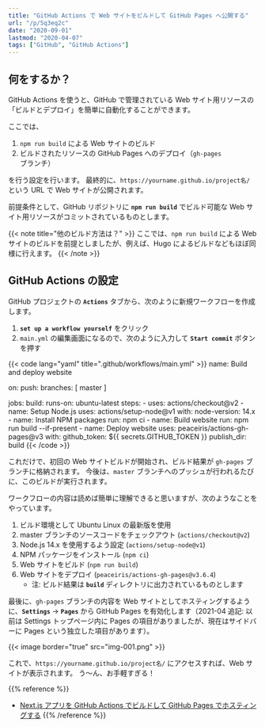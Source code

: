 ```yaml
---
title: "GitHub Actions で Web サイトをビルドして GitHub Pages へ公開する"
url: "/p/5q3eq2c"
date: "2020-09-01"
lastmod: "2020-04-07"
tags: ["GitHub", "GitHub Actions"]
---
```


何をするか？
----

GitHub Actions を使うと、GitHub で管理されている Web サイト用リソースの「ビルドとデプロイ」を簡単に自動化することができます。

ここでは、

1. `npm run build` による Web サイトのビルド
2. ビルドされたリソースの GitHub Pages へのデプロイ（`gh-pages` ブランチ）

を行う設定を行います。
最終的に、`https://yourname.github.io/project名/` という URL で Web サイトが公開されます。

前提条件として、GitHub リポジトリに __`npm run build`__ でビルド可能な Web サイト用リソースがコミットされているものとします。

{{< note title="他のビルド方法は？" >}}
ここでは、`npm run build` による Web サイトのビルドを前提としましたが、例えば、Hugo によるビルドなどもほぼ同様に行えます。
{{< /note >}}


GitHub Actions の設定
----

GitHub プロジェクトの __`Actions`__ タブから、次のように新規ワークフローを作成します。

1. __`set up a workflow yourself`__ をクリック
2. `main.yml` の編集画面になるので、次のように入力して __`Start commit`__ ボタンを押す

{{< code lang="yaml" title=".github/workflows/main.yml" >}}
name: Build and deploy website

on:
  push:
    branches: [ master ]

jobs:
  build:
    runs-on: ubuntu-latest
    steps:
    - uses: actions/checkout@v2
    - name: Setup Node.js
      uses: actions/setup-node@v1
      with:
        node-version: 14.x
    - name: Install NPM packages
      run: npm ci
    - name: Build website
      run: npm run build --if-present
    - name: Deploy website
      uses: peaceiris/actions-gh-pages@v3
      with:
        github_token: ${{ secrets.GITHUB_TOKEN }}
        publish_dir: build
{{< /code >}}

これだけで、初回の Web サイトビルドが開始され、ビルド結果が `gh-pages` ブランチに格納されます。
今後は、`master` ブランチへのプッシュが行われるたびに、このビルドが実行されます。

ワークフローの内容は読めば簡単に理解できると思いますが、次のようなことをやっています。

1. ビルド環境として Ubuntu Linux の最新版を使用
1. master ブランチのソースコードをチェックアウト (`actions/checkout@v2`)
1. Node.js 14.x を使用するよう設定 (`actions/setup-node@v1`)
1. NPM パッケージをインストール (`npm ci`)
1. Web サイトをビルド (`npm run build`)
1. Web サイトをデプロイ (`peaceiris/actions-gh-pages@v3.6.4`)
   * 注: ビルド結果は __`build`__ ディレクトリに出力されているものとします

最後に、`gh-pages` ブランチの内容を Web サイトとしてホスティングするように、__`Settings`__ → __`Pages`__ から GitHub Pages を有効化します（2021-04 追記: 以前は Settings トップページ内に Pages の項目がありましたが、現在はサイドバーに Pages という独立した項目があります）。

{{< image border="true" src="img-001.png" >}}

これで、`https://yourname.github.io/project名/` にアクセスすれば、Web サイトが表示されます。
う〜ん、お手軽すぎる！

{{% reference %}}
- [Next.js アプリを GitHub Actions でビルドして GitHub Pages でホスティングする](/p/au8ju6g)
{{% /reference %}}

